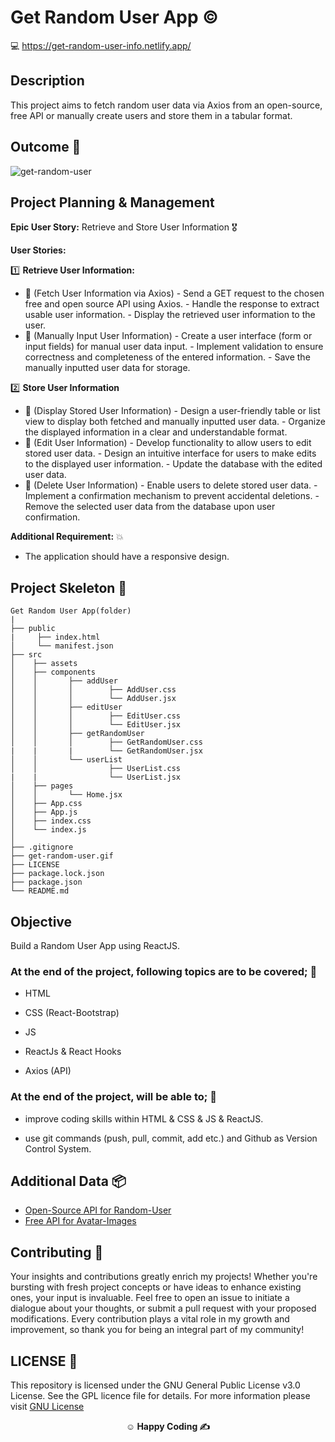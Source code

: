 # Get Random User App ©️

💻 https://get-random-user-info.netlify.app/

## Description

This project aims to fetch random user data via Axios from an open-source, free API or manually create users and store them in a tabular format.

## Outcome 🎦

![get-random-user](https://github.com/omrfrkcpr/Get_Random_User__App/assets/77440899/a0de501b-ecff-4c71-bdcd-f6d4bc5c2105)

## Project Planning & Management

**Epic User Story:** Retrieve and Store User Information 🎖️

**User Stories:**

1️⃣ **Retrieve User Information:**

- 🥇 (Fetch User Information via Axios) - Send a GET request to the chosen free and open source API using Axios. - Handle the response to extract usable user information. - Display the retrieved user information to the user.
- 🥈 (Manually Input User Information) - Create a user interface (form or input fields) for manual user data input. - Implement validation to ensure correctness and completeness of the entered information. - Save the manually inputted user data for storage.

2️⃣ **Store User Information**

- 🥇 (Display Stored User Information) - Design a user-friendly table or list view to display both fetched and manually inputted user data. - Organize the displayed information in a clear and understandable format.
- 🥈 (Edit User Information) - Develop functionality to allow users to edit stored user data. - Design an intuitive interface for users to make edits to the displayed user information. - Update the database with the edited user data.
- 🥉 (Delete User Information) - Enable users to delete stored user data. - Implement a confirmation mechanism to prevent accidental deletions. - Remove the selected user data from the database upon user confirmation.

**Additional Requirement:** 💥

- The application should have a responsive design.

## Project Skeleton 🩻

```
Get Random User App(folder)
|
├── public
|     ├── index.html
│     └── manifest.json
├── src
│    ├── assets
│    ├── components
│    │       ├── addUser
│    │       │        ├── AddUser.css
│    │       │        └── AddUser.jsx
│    │       ├── editUser
│    │       │        ├── EditUser.css
│    │       │        └── EditUser.jsx
│    │       ├── getRandomUser
│    │       │        ├── GetRandomUser.css
|    |       |        └── GetRandomUser.jsx
│    │       └── userList
│    │                ├── UserList.css
|    |                └── UserList.jsx
│    ├── pages
│    │       └── Home.jsx
│    ├── App.css
│    ├── App.js
│    ├── index.css
│    └── index.js
│
├── .gitignore
├── get-random-user.gif
├── LICENSE
├── package.lock.json
├── package.json
└── README.md
```

## Objective

Build a Random User App using ReactJS.

### At the end of the project, following topics are to be covered; 🎯

- HTML

- CSS (React-Bootstrap)

- JS

- ReactJs & React Hooks

- Axios (API)

### At the end of the project, will be able to; 💪

- improve coding skills within HTML & CSS & JS & ReactJS.

- use git commands (push, pull, commit, add etc.) and Github as Version Control System.

## Additional Data 📦

- [Open-Source API for Random-User](https://randomuser.me/api)
- [Free API for Avatar-Images](https://www.dicebear.com/styles/avataaars/)

## Contributing 🤝

Your insights and contributions greatly enrich my projects! Whether you're bursting with fresh project concepts or have ideas to enhance existing ones, your input is invaluable. Feel free to open an issue to initiate a dialogue about your thoughts, or submit a pull request with your proposed modifications. Every contribution plays a vital role in my growth and improvement, so thank you for being an integral part of my community!

## LICENSE 🪪

This repository is licensed under the GNU General Public License v3.0 License. See the GPL licence file for details. For more information please visit [GNU License](https://www.gnu.org/licenses/gpl-3.0.en.html)

<p align="center"><strong>&#9786; Happy Coding &#9997;</strong></p>
